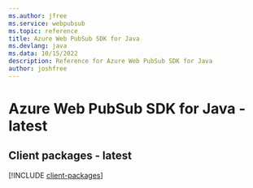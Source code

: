 ```yaml
---
ms.author: jfree
ms.service: webpubsub
ms.topic: reference
title: Azure Web PubSub SDK for Java
ms.devlang: java
ms.data: 10/15/2022
description: Reference for Azure Web PubSub SDK for Java
author: joshfree
---
```

# Azure Web PubSub SDK for Java - latest

## Client packages - latest
[!INCLUDE [client-packages](web-pubsub-client-index.md)]